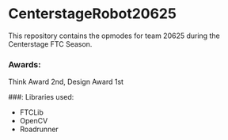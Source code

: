 # CenterstageRobot20625
This repository contains the opmodes for team 20625 during the Centerstage FTC Season. 

### Awards:
Think Award 2nd, Design Award 1st 

###: 
Libraries used:
- FTCLib 
- OpenCV
- Roadrunner
